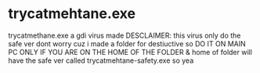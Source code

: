 # trycatmehtane.exe
trycatmethane.exe
a gdi virus  made DESCLAIMER: this virus only do the safe ver dont worry cuz i made a folder for destiuctive so DO IT ON MAIN PC ONLY IF YOU ARE ON THE HOME OF THE FOLDER & home of folder will have the safe ver called trycatmehtane-safety.exe so yea
